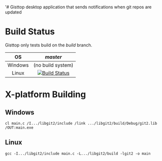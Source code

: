 '# Gisttop
desktop application that sends notifications when git repos are updated

# Build Status
Gisttop only tests build on the *build* branch.

OS | *master*
:---:|:---:
Windows | (no build system)
Linux | [![Build Status](https://travis-ci.org/Noviv/Gisttop.svg?branch=master)](https://travis-ci.org/Noviv/Gisttop)

# X-platform Building
## Windows
~~~~
cl main.c /I.../libgit2/include /link .../libgit2/build/Debug/git2.lib /OUT:main.exe
~~~~
## Linux
~~~~
gcc -I.../libgit2/include main.c -L.../libgit2/build -lgit2 -o main
~~~~
